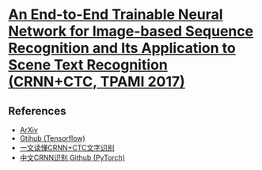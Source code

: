 # [An End-to-End Trainable Neural Network for Image-based Sequence Recognition and Its Application to Scene Text Recognition (CRNN+CTC, TPAMI 2017)](https://drive.google.com/file/d/1Ixcbz_YHN-Jy24C8nTXf7NWGiL9Zwxch/view?usp=drivesdk)

## References
- [ArXiv](https://arxiv.org/pdf/1507.05717.pdf)
- [Gtihub (Tensorflow)](https://github.com/xusongpei/crnn-ctc)
- [一文读懂CRNN+CTC文字识别](https://zhuanlan.zhihu.com/p/43534801)
- [中文CRNN识别 Github (PyTorch)](https://github.com/Sierkinhane/crnn_chinese_characters_rec)